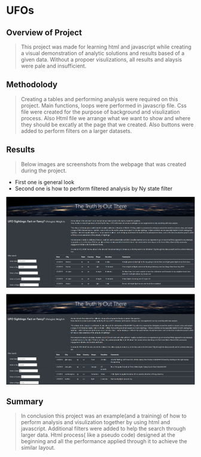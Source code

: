 # UFOs
## Overview of Project
> This project was made for learning html and javascript while creating a visual demonstration of analytic solutions and results based of a given data. Without a propoer visulizations, all results and alaysis were pale and insufficient. 
## Methodolody 
> Creating a tables and performing analysis were required on this project. Main functions, loops were performed in javascrip file. Css file were created for the purpose of background and visulization process. Also Html file we arrange what we want to show and where they should be excatly at the page that we created. Also buttons were added to perform filters on a larger datasets. 
## Results 
> Below images are screenshots from the webpage that was created during the project.
* First one is general look
* Second one is how to perform filtered analysis by Ny state filter

![image](/static/images/first.png)


![image](/static/images/second.png)

## Summary
> In conclusion this project was an example(and a training) of how to perform analysis and visulization together by using html and javascript. Additional filters were added to help the search through larger data. Html process( like a pseudo code) designed at the beginning and all the performance applied through it to achieve the similar layout. 
